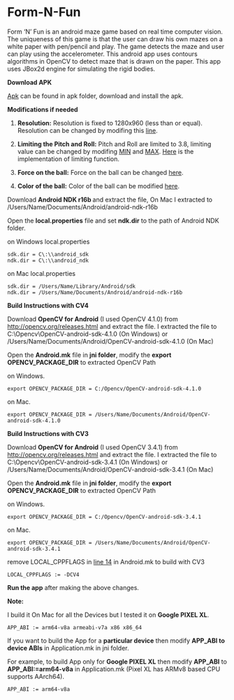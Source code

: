 # Form-N-Fun
Form ‘N’ Fun is an android maze game based on real time computer vision. The uniqueness of this game is that the user can draw his own mazes on a white paper with pen/pencil and play. The game detects the maze and user can play using the accelerometer. This android app uses contours algorithms in OpenCV to detect maze that is drawn on the paper. This app uses JBox2d engine for simulating the rigid bodies.



<b>Download APK</b>

[Apk](https://github.com/Rohithkvsp/Form-N-Fun/blob/master/apk/app-debug.apk) can be found in apk folder, download and install the apk.

<b>Modifications if needed</b>
1) <b>Resolution:</b> Resolution is fixed to 1280x960 (less than or equal). Resolution can be changed by modifing this [line](https://github.com/Rohithkvsp/Form-N-Fun/blob/master/app/src/main/java/com/formfun/MainActivity.java#L284).

2) <b>Limiting the Pitch and Roll:</b> Pitch and Roll are limited to 3.8, limiting value can be changed by modifing [MIN](https://github.com/Rohithkvsp/Form-N-Fun/blob/master/app/src/main/java/com/formfun/graphics/GraphicThread.java#L43) and [MAX](https://github.com/Rohithkvsp/Form-N-Fun/blob/master/app/src/main/java/com/formfun/graphics/GraphicThread.java#L44). [Here](https://github.com/Rohithkvsp/Form-N-Fun/blob/master/app/src/main/java/com/formfun/graphics/GraphicThread.java#L69) is the implementation of limiting function.

3) <b>Force on the ball:</b> Force on the ball can be changed [here](https://github.com/Rohithkvsp/Form-N-Fun/blob/master/app/src/main/java/com/formfun/graphics/Ball.java#L69).

4) <b>Color of the ball:</b> Color of the ball can be modified [here](https://github.com/Rohithkvsp/Form-N-Fun/blob/master/app/src/main/java/com/formfun/graphics/Ball.java#L57).


Download <b> Android NDK r16b </b> and extract the file, On Mac I extracted to /Users/Name/Documents/Android/android-ndk-r16b

Open the <b>local.properties</b> file and set <b>ndk.dir</b> to the path of Android NDK folder.

on Windows local.properties 

    sdk.dir = C\:\\android_sdk
    ndk.dir = C\:\\android_ndk

on Mac local.properties 

    sdk.dir = /Users/Name/Library/Android/sdk
    ndk.dir = /Users/Name/Documents/Android/android-ndk-r16b

<b>Build Instructions with CV4 </b>

Download <b>OpenCV for Android</b> (I used OpenCV 4.1.0) from http://opencv.org/releases.html and extract the file. I extracted the file to C:\Opencv\OpenCV-android-sdk-4.1.0 (On Windows) or /Users/Name/Documents/Android/OpenCV-android-sdk-4.1.0 (On Mac)


Open the <b>Android.mk</b> file in <b>jni folder</b>, modify the <b>export OPENCV_PACKAGE_DIR</b> to extracted OpenCV Path

on Windows. 
    
    export OPENCV_PACKAGE_DIR = C:/Opencv/OpenCV-android-sdk-4.1.0

on Mac. 

    export OPENCV_PACKAGE_DIR = /Users/Name/Documents/Android/OpenCV-android-sdk-4.1.0



<b>Build Instructions with CV3 </b>

Download <b>OpenCV for Android</b> (I used OpenCV 3.4.1) from http://opencv.org/releases.html and extract the file. I extracted the file to C:\Opencv\OpenCV-android-sdk-3.4.1 (On Windows) or /Users/Name/Documents/Android/OpenCV-android-sdk-3.4.1 (On Mac)


Open the <b>Android.mk</b> file in <b>jni folder</b>, modify the <b>export OPENCV_PACKAGE_DIR</b> to extracted OpenCV Path

on Windows. 
    
    export OPENCV_PACKAGE_DIR = C:/Opencv/OpenCV-android-sdk-3.4.1

on Mac. 

    export OPENCV_PACKAGE_DIR = /Users/Name/Documents/Android/OpenCV-android-sdk-3.4.1
    
remove LOCAL_CPPFLAGS in [line 14](https://github.com/Rohithkvsp/Form-N-Fun/blob/43dea5c6e01c70f79c20ed3d5745a934a796658e/app/src/main/jni/Android.mk#L14) in Android.mk to build with CV3

    LOCAL_CPPFLAGS := -DCV4


<b>Run the app</b> after making the above changes.

<b>Note:</b>

I build it On Mac for all the Devices but I tested it on <b>Google PIXEL XL</b>.
    
    APP_ABI := arm64-v8a armeabi-v7a x86 x86_64

If you want to build the App for a <b>particular device</b> then modify <b>APP_ABI to device ABIs</b> in Application.mk in jni folder.

For example, to build App only for <b>Google PIXEL XL</b> then modify <b>APP_ABI</b> to <b>APP_ABI:=arm64-v8a</b> in Application.mk (Pixel XL has ARMv8 based CPU supports AArch64).

    APP_ABI := arm64-v8a

